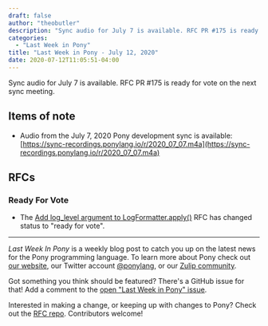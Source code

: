 ```yaml
---
draft: false
author: "theobutler"
description: "Sync audio for July 7 is available. RFC PR #175 is ready for vote on the next sync meeting."
categories:
  - "Last Week in Pony"
title: "Last Week in Pony - July 12, 2020"
date: 2020-07-12T11:05:51-04:00
---
```


Sync audio for July 7 is available. RFC PR #175 is ready for vote on the next sync meeting.
<!-- more -->

## Items of note

- Audio from the July 7, 2020 Pony development sync is available: [https://sync-recordings.ponylang.io/r/2020_07_07.m4a](https://sync-recordings.ponylang.io/r/2020_07_07.m4a)

## RFCs

### Ready For Vote

- The [Add log_level argument to LogFormatter.apply()](https://github.com/ponylang/rfcs/pull/175) RFC has changed status to "ready for vote".

---

_Last Week In Pony_ is a weekly blog post to catch you up on the latest news for the Pony programming language. To learn more about Pony check out [our website](https://ponylang.io), our Twitter account [@ponylang](https://twitter.com/ponylang), or our [Zulip community](https://ponylang.zulipchat.com).

Got something you think should be featured? There's a GitHub issue for that! Add a comment to the [open "Last Week in Pony" issue](https://github.com/ponylang/ponylang.github.io/issues?q=is%3Aissue+is%3Aopen+label%3Alast-week-in-pony).

Interested in making a change, or keeping up with changes to Pony? Check out the [RFC repo](https://github.com/ponylang/rfcs). Contributors welcome!

